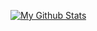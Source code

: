 [![My Github Stats](https://github-readme-stats.vercel.app/api?username=acaceres1996&show_icons=true)](https://github.com/anuraghazra/github-readme-stats)
<!--
**Acaceres1996/Acaceres1996** is a ✨ _special_ ✨ repository because its `README.md` (this file) appears on your GitHub profile.

Here are some ideas to get you started:

- 🔭 I’m currently working on ...
- 🌱 I’m currently learning ...
- 👯 I’m looking to collaborate on ...
- 🤔 I’m looking for help with ...
- 💬 Ask me about ...
- 📫 How to reach me: ...
- 😄 Pronouns: ...
- ⚡ Fun fact: ...
-->
